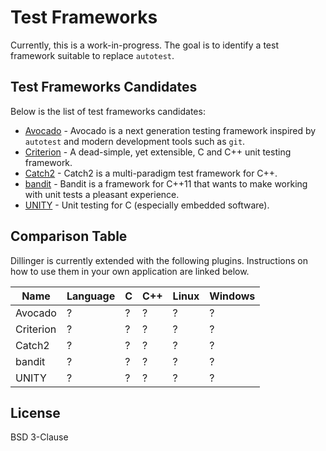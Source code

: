 # Test Frameworks

Currently, this is a work-in-progress. The goal is to identify a test framework suitable to replace `autotest`.

## Test Frameworks Candidates

Below is the list of test frameworks candidates:

- [Avocado] - Avocado is a next generation testing framework inspired by `autotest` and modern development tools such as `git`.
- [Criterion] - A dead-simple, yet extensible, C and C++ unit testing framework.
- [Catch2] - Catch2 is a multi-paradigm test framework for C++.
- [bandit] - Bandit is a framework for C++11 that wants to make working with unit tests a pleasant experience.
- [UNITY] - Unit testing for C (especially embedded software).

## Comparison Table

Dillinger is currently extended with the following plugins.
Instructions on how to use them in your own application are linked below.

| Name | Language | C | C++ | Linux | Windows |
| ------ | ------ | ------ | ------ | ------ | ------ |
| Avocado | ? | ? | ? | ? | ? |
| Criterion | ? | ? | ? | ? | ? |
| Catch2 | ? | ? | ? | ? | ? |
| bandit | ? | ? | ? | ? | ? |
| UNITY | ? | ? | ? | ? | ? |

## License

BSD 3-Clause

   [Avocado]: <https://avocado-framework.github.io/index.html>
   [Criterion]: <https://github.com/Snaipe/Criterion>
   [Catch2]: <https://github.com/catchorg/Catch2/tree/v2.x>
   [bandit]: <https://github.com/banditcpp/bandit>
   [UNITY]: <http://www.throwtheswitch.org/unity>

